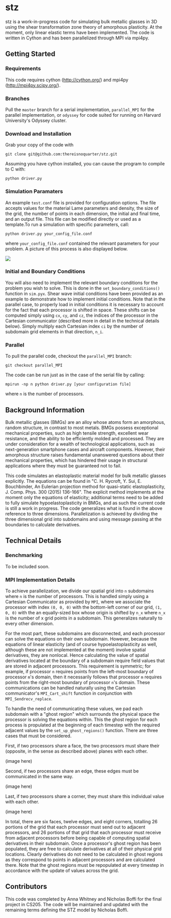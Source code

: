 # stz

stz is a work-in-progress code for simulating bulk metallic glasses in 3D using the shear transformation zone theory of amorphous plasticity. At the moment, only linear elastic terms have been implemented. The code is written in Cython and has been parallelized through MPI via mpi4py. 

## Getting Started

### Requirements

This code requires cython (http://cython.org/) and mpi4py (http://mpi4py.scipy.org/).

### Branches

Pull the `master` branch for a serial implementation, `parallel_MPI` for the parallel implementation, or `odyssey` for code suited for running on Harvard University's Odyssey cluster.

### Download and Installation

Grab your copy of the code with

    git clone git@github.com:thereisnoquarter/stz.git

Assuming you have cython installed, you can cause the program to compile to C with:

    python driver.py

### Simulation Paramaters

An example `test.conf` file is provided for configuration options. The file accepts values for the material Lame parameters and density, the size of the grid, the number of points in each dimension, the initial and final time, and an output file. This file can be modified directly or used as a template.To run a simulation with specific parameters, call:

    python driver.py your_config_file.conf

where `your_config_file.conf` contained the relevant parameters for your problem. A picture of this process is also displayed below.

![](https://cloud.githubusercontent.com/assets/2105882/11645662/6ff992e2-9d24-11e5-81af-aa1021f735b6.png)

### Initial and Boundary Conditions

You will also need to implement the relevant boundary conditions for the problem you wish to solve. This is done in the `set_boundary_conditions()` function in `sim.pyx`. Shear wave initial conditions have been provided as an example to demonstrate how to implement initial conditions. Note that in the parallel case, to properly load in initial conditions it is necessary to account for the fact that each processor is shifted in space. These shifts can be computed simply using `cx`, `cy`, and `cz`, the indices of the processor in the Cartesian communicator (described more in detail in the technical details below). Simply multiply each Cartesian index `ci` by the number of subdomain grid elements in that direction, `n_i`.

### Parallel 

To pull the parallel code, checkout the `parallel_MPI` branch:

    git checkout parallel_MPI

 The code can be run just as in the case of the serial file by calling:

    mpirun -np n python driver.py [your configuration file]

where `n` is the number of processors.

## Background Information

Bulk metallic glasses (BMGs) are an alloy whose atoms form an amorphous, random structure, in contrast to most metals. BMGs possess exceptional mechanical properties, such as high tensile strength, excellent wear resistance, and the ability to be efficiently molded and processed. They are under consideration for a wealth of technological applications, such as next-generation smartphone cases and aircraft components. However, their amorphous structure raises fundamental unanswered questions about their mechanical properties, which has hindered their usage in structural applications where they must be guaranteed not to fail.

This code simulates an elastoplastic material model for bulk metallic glasses explicitly. The equations can be found in "C. H. Rycroft, Y. Sui, E. Bouchbinder, An Eulerian projection method for quasi-static elastoplasticity,  J. Comp. Phys. 300 (2015) 136-166". The explicit method implements at the moment only the equations of elasticity; additional terms need to be added to fully simulate hypoelastoplasticity in BMGs, and as such the current code is still a work in progress. The code generalizes what is found in the above reference to three dimensions. Parallelization is achieved by dividing the three dimensional grid into subdomains and using message passing at the boundaries to calculate derivatives.

## Technical Details

### Benchmarking

To be included soon.

### MPI Implementation Details

To achieve parallelization, we divide our spatial grid into `n` subdomains where `n` is the number of processors. This is handled simply using a Cartesian Communicator as provided by `MPI`, where we associate the processor with index `(0, 0, 0)` with the bottom-left corner of our grid, `(1, 0, 0)` with the an equally-sized box whose origin is shifted by `n_x` where `n_x` is the number of x grid points in a subdomain. This generalizes naturally to every other dimension.

For the most part, these subdomains are disconnected, and each processor can solve the equations on their own subdomain. However, because the equations of linear elasticity (and of course hypoelastoplasticity as well, although these are not implemented at the moment) involve spatial derivatives, they are nonlocal. Hence calculating the value of spatial derivatives located at the boundary of a subdomain require field values that are stored in adjacent processors. This requirement is symmetric; for example, if processor `n` requires points from the left-most boundary of processor `m`'s domain, then it necessarily follows that processor `m` requires points from the right-most boundary of processor `n`'s domain. These communications can be handled naturally using the Cartesian communicator's `MPI_Cart_shift` function in conjunction with `MPI_Sendrecv_replace`.

To handle the need of communicating these values, we pad each subdomain with a "ghost region" which surrounds the physical space the processor is solving the equations within. This the ghost region for each process is propulated at the beginning of each timestep with the required adjacent values by the `set_up_ghost_regions()` function. There are three cases that must be considered.

First, if two processors share a face, the two processors must share their (opposite, in the sense as described above) planes with each other.

(image here)

Second, if two processors share an edge, these edges must be communicated in the same way.

(image here)

Last, if two processors share a corner, they must share this individual value with each other.

(image here)

In total, there are six faces, twelve edges, and eight corners, totalling 26 portions of the grid that each processor must send out to adjacent processors, and 26 portions of that grid that each processor must receive from adjacent processors before being capable of computing spatial derivatives in their subdomain. Once a processor's ghost region has been populated, they are free to calculate derivatives at all of their physical grid locations. Clearly derivatives do not need to be calculated in ghost regions as they correspond to points in adjacent processors and are calculated there. Note that the ghost regions must be repopulated at every timestep in accordance with the update of values across the grid.


## Contributors

This code was completed by Anna Whitney and Nicholas Boffi for the final project in CS205. The code will be maintained and updated with the remaining terms defining the STZ model by Nicholas Boffi.
